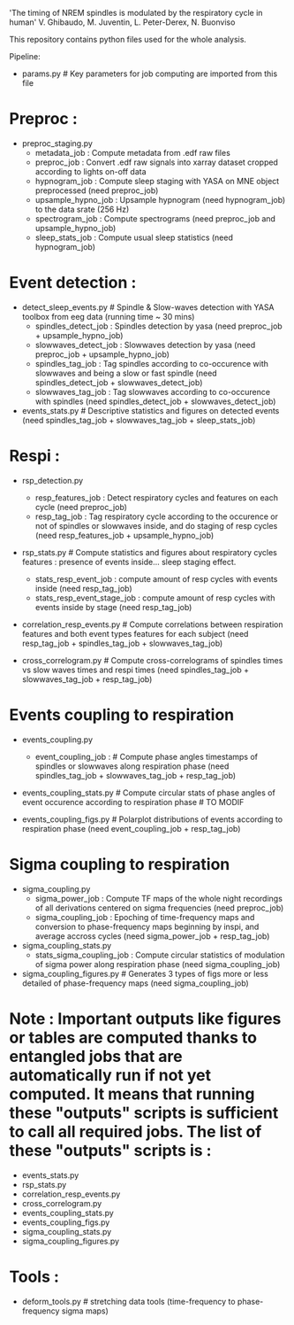 'The timing of NREM spindles is modulated by the respiratory cycle in human'
V. Ghibaudo, M. Juventin, L. Peter-Derex, N. Buonviso


This repository contains python files used for the whole analysis.


Pipeline: 
- params.py # Key parameters for job computing are imported from this file

# Preproc : 
- preproc_staging.py
    - metadata_job : Compute metadata from .edf raw files
    - preproc_job : Convert .edf raw signals into xarray dataset cropped according to lights on-off data
    - hypnogram_job : Compute sleep staging with YASA on MNE object preprocessed (need preproc_job) 
    - upsample_hypno_job : Upsample hypnogram (need hypnogram_job) to the data srate (256 Hz)
    - spectrogram_job : Compute spectrograms (need preproc_job and upsample_hypno_job)
    - sleep_stats_job : Compute usual sleep statistics (need hypnogram_job)

# Event detection :
- detect_sleep_events.py # Spindle & Slow-waves detection with YASA toolbox from eeg data (running time ~ 30 mins)
    - spindles_detect_job : Spindles detection by yasa (need preproc_job + upsample_hypno_job)
    - slowwaves_detect_job : Slowwaves detection by yasa (need preproc_job + upsample_hypno_job)
    - spindles_tag_job : Tag spindles according to co-occurence with slowwaves and being a slow or fast spindle (need spindles_detect_job + slowwaves_detect_job)
    - slowwaves_tag_job : Tag slowwaves according to co-occurence with spindles (need spindles_detect_job + slowwaves_detect_job)
- events_stats.py # Descriptive statistics and figures on detected events (need spindles_tag_job + slowwaves_tag_job + sleep_stats_job)

# Respi : 
- rsp_detection.py 
    - resp_features_job : Detect respiratory cycles and features on each cycle (need preproc_job)
    - resp_tag_job : Tag respiratory cycle according to the occurence or not of spindles or slowwaves inside, and do staging of resp cycles (need resp_features_job + upsample_hypno_job)

- rsp_stats.py # Compute statistics and figures about respiratory cycles features : presence of events inside... sleep staging effect. 
    - stats_resp_event_job : compute amount of resp cycles with events inside (need resp_tag_job)
    - stats_resp_event_stage_job : compute amount of resp cycles with events inside by stage (need resp_tag_job)

- correlation_resp_events.py # Compute correlations between respiration features and both event types features for each subject (need resp_tag_job + spindles_tag_job + slowwaves_tag_job)
- cross_correlogram.py # Compute cross-correlograms of spindles times vs slow waves times and respi times (need spindles_tag_job + slowwaves_tag_job + resp_tag_job) 

# Events coupling to respiration
- events_coupling.py
    - event_coupling_job :  # Compute phase angles timestamps of spindles or slowwaves along respiration phase (need spindles_tag_job + slowwaves_tag_job + resp_tag_job)

- events_coupling_stats.py # Compute circular stats of phase angles of event occurence according to respiration phase # TO MODIF
- events_coupling_figs.py # Polarplot distributions of events according to respiration phase (need event_coupling_job + resp_tag_job)

# Sigma coupling to respiration
- sigma_coupling.py 
    - sigma_power_job : Compute TF maps of the whole night recordings of all derivations centered on sigma frequencies (need preproc_job)
    - sigma_coupling_job : Epoching of time-frequency maps and conversion to phase-frequency maps beginning by inspi, and average accross cycles (need sigma_power_job + resp_tag_job)
- sigma_coupling_stats.py 
    - stats_sigma_coupling_job : Compute circular statistics of modulation of sigma power along respiration phase (need sigma_coupling_job)
- sigma_coupling_figures.py # Generates 3 types of figs more or less detailed of phase-frequency maps (need sigma_coupling_job)



# Note : Important outputs like figures or tables are computed thanks to entangled jobs that are automatically run if not yet computed. It means that running these "outputs" scripts is sufficient to call all required jobs. The list of these "outputs" scripts is : 
- events_stats.py
- rsp_stats.py
- correlation_resp_events.py
- cross_correlogram.py
- events_coupling_stats.py
- events_coupling_figs.py
- sigma_coupling_stats.py 
- sigma_coupling_figures.py


# Tools : 
- deform_tools.py # stretching data tools (time-frequency to phase-frequency sigma maps)
